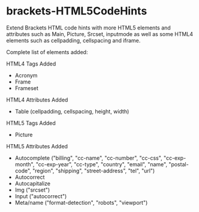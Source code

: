 brackets-HTML5CodeHints
=======================

Extend Brackets HTML code hints with more HTML5 elements and attributes such as Main, Picture, Srcset, inputmode as well as some HTML4 elements such as cellpadding, cellspacing and iframe.

Complete list of elements added:

HTML4 Tags Added
* Acronym
* Frame
* Frameset

HTML4 Attributes Added
* Table (cellpadding, cellspacing, height, width)

HTML5 Tags Added
* Picture

HTML5 Attributes Added
* Autocomplete ("billing", "cc-name", "cc-number", "cc-css", "cc-exp-month", "cc-exp-year", "cc-type", "country", "email", "name", "postal-code", "region", "shipping", "street-address", "tel", "url")
* Autocorrect
* Autocapitalize
* Img ("srcset")
* Input ("autocorrect")
* Meta/name ("format-detection", "robots", "viewport")
